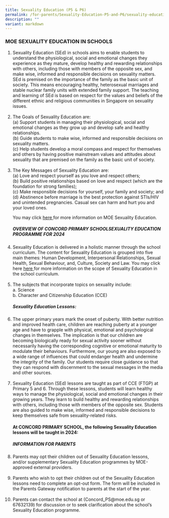 ```yaml
---
title: Sexuality Education (P5 & P6)
permalink: /for-parents/Sexuality-Education-P5-and-P6/sexuality-education-p5-and-p6/
description: ""
variant: markdown
---
```

<h3>MOE SEXUALITY EDUCATION IN SCHOOLS</h3>

<ol>
	<li style="align:justify">Sexuality Education (SEd) in schools aims to enable students to understand the physiological, social and emotional changes they experience as they mature, develop healthy and rewarding relationships with others, including those with members of the opposite sex, and make wise, informed and responsible decisions on sexuality matters. SEd is premised on the importance of the family as the basic unit of society. This means encouraging healthy, heterosexual marriages and stable nuclear family units with extended family support. The teaching and learning of SEd is based on respect for the values and beliefs of the different ethnic and religious communities in Singapore on sexuality issues.</li><br>
 <li style="align:justify">The Goals of Sexuality Education are:<br>
(a)	Support students in managing their physiological, social and emotional changes as they grow up and develop safe and healthy relationships.<br>
(b)	Guide students to make wise, informed and responsible decisions on sexuality matters.<br> 
(c)	Help students develop a moral compass and respect for themselves and others by having positive mainstream values and attitudes about sexuality that are premised on the family as the basic unit of society.</li><br>
<li style="align:justify">The Key Messages of Sexuality Education are:<br>
(a)	Love and respect yourself as you love and respect others;<br>
(b)	Build positive relationships based on love and respect (which are the foundation for strong families);<br>
(c)	Make responsible decisions for yourself, your family and society; and<br>
(d)	Abstinence before marriage is the best protection against STIs/HIV and unintended pregnancies. Casual sex can harm and hurt you and your loved ones.
<p style="align:justify">You may click <a href="https://go.gov.sg/moe-sexuality-education" target="_blank" rel="noopener noreferrer">here </a>for more information on MOE Sexuality Education.</p></li>
	<h5>OVERVIEW OF CONCORD PRIMARY SCHOOLSEXUALITY EDUCATION PROGRAMME FOR 2024</h5><p></p>
<li style="align:justify">Sexuality Education is delivered in a holistic manner through the school curriculum. The content for Sexuality Education is grouped into five main themes: Human Development, Interpersonal Relationships, Sexual Health, Sexual Behaviour, and, Culture, Society and Law. You may click here <a href="https://go.gov.sg/moe-sexuality-education-scope" target="_blank" rel="noopener noreferrer">here </a>for more information on the scope of Sexuality Education in the school curriculum.</li><br>
<li style="align:justify">The subjects that incorporate topics on sexuality include:<br>
a.	Science<br> 
b.	Character and Citizenship Education (CCE)</li>
<h5>Sexuality Education Lessons:</h5><p></p>
<li style="align:justify">The upper primary years mark the onset of puberty. With better nutrition and improved health care, children are reaching puberty at a younger age and have to grapple with physical, emotional and psychological changes in themselves. The implication is that our children are becoming biologically ready for sexual activity sooner without necessarily having the corresponding cognitive or emotional maturity to modulate their behaviours. Furthermore, our young are also exposed to a wide range of influences that could endanger health and undermine the integrity of the family. Our students require close guidance so that they can respond with discernment to the sexual messages in the media and other sources.</li><br>
<li style="align:justify">Sexuality Education (SEd) lessons are taught as part of CCE (FTGP) at Primary 5 and 6. Through these lessons, students will learn healthy ways to manage the physiological, social and emotional changes in their growing years. They learn to build healthy and rewarding relationships with others, including those with members of the opposite sex. Students are also guided to make wise, informed and responsible decisions to keep themselves safe from sexuality-related risks.</li>
<h4>At CONCORD PRIMARY SCHOOL, the following Sexuality Education lessons will be taught in 2024:</h4>
	<h5>INFORMATION FOR PARENTS</h5><p></p>
<li style="align:justify">Parents may opt their children out of Sexuality Education lessons, and/or supplementary Sexuality Education programmes by MOE-approved external providers.</li><br>
<li style="align:justify">Parents who wish to opt their children out of the Sexuality Education lessons need to complete an opt-out form. The form will be included in the Parents Gateway notification to parents at the start of the year.</li><br>
<li style="align:justify">Parents can contact the school at (Concord_PS@moe.edu.sg or 67632139) for discussion or to seek clarification about the school’s Sexuality Education programme.</li>
</ol>
